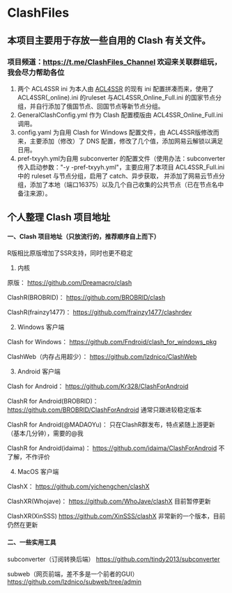 # ClashFiles

## 本项目主要用于存放一些自用的 Clash 有关文件。

### 项目频道：https://t.me/ClashFiles_Channel 欢迎来关联群组玩，我会尽力帮助各位

1. 两个 ACL4SSR ini 为本人由 [ACL4SSR](https://github.com/ACL4SSR/ACL4SSR) 的现有 ini 配置拼凑而来，使用了ACL4SSR(_online).ini 的ruleset 与ACL4SSR_Online_Full.ini 的国家节点分组，并自行添加了俄国节点、回国节点等新节点分组。
2. GeneralClashConfig.yml 作为 Clash 配置模版由 ACL4SSR_Online_Full.ini 调用。
3. config.yaml 为自用 Clash for Windows 配置文件，由 ACL4SSR版修改而来，主要添加（修改）了 DNS 配置，修改了几个值，添加网易云解锁以满足日用。
4. pref-txyyh.yml为自用 subconverter 的配置文件（使用办法：subconverter 传入启动参数："-y -pref-txyyh.yml"，主要应用了本项目 ACL4SSR_Full.ini 中的 ruleset 与节点分组，启用了 catch、异步获取， 并添加了网易云节点分组，添加了本地（端口16375）以及几个自己收集的公共节点（已在节点名中备注来源）。

## 个人整理 Clash 项目地址

#### 一、Clash 项目地址（只放流行的，推荐顺序自上而下）
R版相比原版增加了SSR支持，同时也更不稳定


1. 内核

原版：
https://github.com/Dreamacro/clash

ClashR(BROBRID)：
https://github.com/BROBRID/clash

ClashR(frainzy1477)：
https://github.com/frainzy1477/clashrdev

2. Windows 客户端

Clash for Windows：
https://github.com/Fndroid/clash_for_windows_pkg

ClashWeb（内存占用超少）：
https://github.com/lzdnico/ClashWeb

3. Android 客户端

Clash for Android：
https://github.com/Kr328/ClashForAndroid

ClashR for Android(BROBRID)：
https://github.com/BROBRID/ClashForAndroid
通常只跟进较稳定版本

ClashR for Android(@MADAOYu)：
只在ClashR群发布，特点紧随上游更新（基本几分钟），需要的@我

ClashR for Android(idaima)：
https://github.com/idaima/ClashForAndroid
不了解，不作评价

4. MacOS 客户端

ClashX：
https://github.com/yichengchen/clashX

ClashXR(Whojave)：
https://github.com/WhoJave/clashX
目前暂停更新

ClashXR(XinSSS)
https://github.com/XinSSS/clashX
非常新的一个版本，目前仍然在更新

#### 二、一些实用工具

subconverter（订阅转换后端）
https://github.com/tindy2013/subconverter

subweb（网页前端，差不多是一个前者的GUI）
https://github.com/lzdnico/subweb/tree/admin

